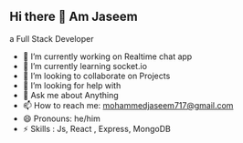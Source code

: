 ## Hi there 👋 Am Jaseem
a Full Stack Developer 

- 🔭 I’m currently working on Realtime chat app
- 🌱 I’m currently learning socket.io
- 👯 I’m looking to collaborate on Projects
- 🤔 I’m looking for help with 
- 💬 Ask me about Anything
- 📫 How to reach me: mohammedjaseem717@gmail.com
- 😄 Pronouns: he/him
- ⚡ Skills : Js, React , Express, MongoDB
